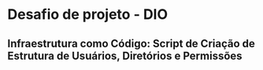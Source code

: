 # Desafio de projeto - DIO
## Infraestrutura como Código: Script de Criação de Estrutura de Usuários, Diretórios e Permissões
